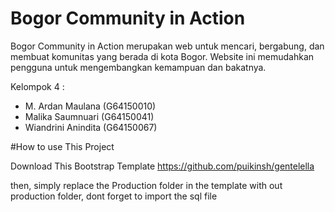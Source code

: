 # Bogor Community in Action
Bogor Community in Action merupakan web untuk mencari, bergabung, dan membuat komunitas yang berada di kota Bogor. Website ini memudahkan pengguna untuk mengembangkan kemampuan dan bakatnya.

Kelompok 4 :
- M. Ardan Maulana (G64150010)
- Malika Saumnuari (G64150041)
- Wiandrini Anindita (G64150067)

#How to use This Project

Download This Bootstrap Template https://github.com/puikinsh/gentelella

then, simply replace the Production folder in the template with out production folder, dont forget to import the sql file
